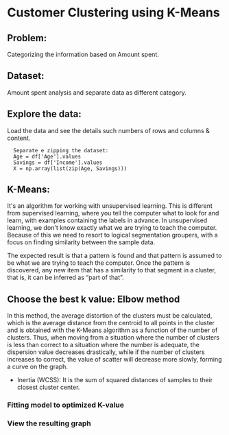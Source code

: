 # Customer Clustering using K-Means

## Problem: 
Categorizing the information based on Amount spent.

## Dataset: 
Amount spent analysis and separate data as different category.

## Explore the data: 
Load the data and see the details such numbers of rows and columns & content.

      Separate e zipping the dataset:
      Age = df['Age'].values
      Savings = df['Income'].values
      X = np.array(list(zip(Age, Savings)))

## K-Means: 

It's an algorithm for working with unsupervised learning. This is different from supervised learning, where you tell the computer what to look for and learn,
with examples containing the labels in advance. In unsupervised learning, we don't know exactly what we are trying to teach the computer. Because of this we need to resort 
to logical segmentation groupers, with a focus on finding similarity between the sample data.

The expected result is that a pattern is found and that pattern is assumed to be what we are trying to teach the computer. Once the pattern is discovered, any new item that
has a similarity to that segment in a cluster, that is, it can be inferred as “part of that”.

## Choose the best k value: Elbow method

In this method, the average distortion of the clusters must be calculated, which is the average distance from the centroid to all points in the cluster and is obtained with 
the K-Means algorithm as a function of the number of clusters. Thus, when moving from a situation where the number of clusters is less than correct to a situation where the
number is adequate, the dispersion value decreases drastically, while if the number of clusters increases to correct, the value of scatter will decrease more slowly, forming
a curve on the graph.

- Inertia (WCSS): It is the sum of squared distances of samples to their closest cluster center.

### Fitting model to optimized K-value

### View the resulting graph
